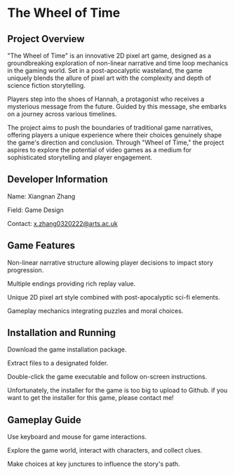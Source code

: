 
# The Wheel of Time

## Project Overview

"The Wheel of Time" is an innovative 2D pixel art game, designed as a groundbreaking exploration of non-linear narrative and time loop mechanics in the gaming world. Set in a post-apocalyptic wasteland, the game uniquely blends the allure of pixel art with the complexity and depth of science fiction storytelling.

Players step into the shoes of Hannah, a protagonist who receives a mysterious message from the future. Guided by this message, she embarks on a journey across various timelines.

The project aims to push the boundaries of traditional game narratives, offering players a unique experience where their choices genuinely shape the game's direction and conclusion. Through "Wheel of Time," the project aspires to explore the potential of video games as a medium for sophisticated storytelling and player engagement.

## Developer Information
Name: Xiangnan Zhang

Field: Game Design

Contact: x.zhang0320222@arts.ac.uk


## Game Features

Non-linear narrative structure allowing player decisions to impact story progression.

Multiple endings providing rich replay value.

Unique 2D pixel art style combined with post-apocalyptic sci-fi elements.

Gameplay mechanics integrating puzzles and moral choices.

## Installation and Running

Download the game installation package.

Extract files to a designated folder.

Double-click the game executable and follow on-screen instructions.

Unfortunately, the installer for the game is too big to upload to Github. if you want to get the installer for this game, please contact me!

## Gameplay Guide

Use keyboard and mouse for game interactions.

Explore the game world, interact with characters, and collect clues.

Make choices at key junctures to influence the story's path.

